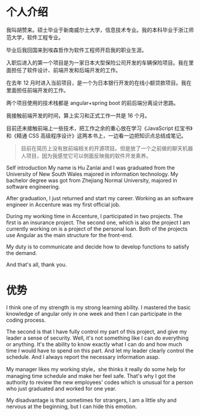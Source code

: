 # 个人介绍

我叫胡赞来。硕士毕业于新南威尔士大学，信息技术专业。我的本科毕业于浙江师范大学，软件工程专业。

毕业后我回国来到埃森哲作为软件工程师开启我的职业生涯。

入职后进入的第一个项目是为一家日本大型保险公司开发的车辆保险项目。我在里面担任了软件设计、前端开发和后端开发的工作。

在去年 12 月时进入当前项目，是一个为日本银行开发的在线小额贷款项目。我在
里面担任前端开发的工作。

两个项目使用的技术栈都是 angular+spring boot 的前后端分离设计思路。

我接触前端开发的时间，算上实习和正式工作一共是 16 个月。

目前还未接触前端上一些技术，把工作之余的重心放在学习《JavaScript 红宝书》和《精通 CSS 高级程序设计》这两本书上，一边看一边把知识点总结成笔记。

> 目前在简历上没有放前端相关的开源项目。但是放了一个之前做的聊天机器人项目，因为我感觉它可以侧面反映我的软件开发素养。

Self introduction
My name is Hu Zanlai and I was graduated from the University of New South Wales majored in information technology. My bachelor degree was got from Zhejiang Normal University, majored in software engineering.

After graduation, I just returned and start my career. Working as an software engineer in Accenture was my first official job.

During my working time in Accenture, I participated in two projects. The first is an insurance project. The second one, which is also the project I am currently working on is a project of the personal loan. Both of the projects use Angular as the main structure for the front-end.

My duty is to communicate and decide how to develop functions to satisfy the demand.

And that's all, thank you.

# 优势

I think one of my strength is my strong learning ability. I mastered the basic knowledge of angular only in one week and then I can participate in the coding process.

The second is that I have fully control my part of this project, and give my leader a sense of security. Well, it's not something like I can do everything or anything. It's the ability to know exactly what I can do and how much time I would have to spend on this part. And let my leader clearly control the schedule. And I always report the necessary information asap.

My manager likes my working style，she thinks it really do some help for managing time schedule and make her feel safe. That's why I got the authority to review the new employees' codes which is unusual for a person who just graduated and worked for one year.

My disadvantage is that sometimes for strangers, I am a little shy and nervous at the beginning, but I can hide this emotion.

